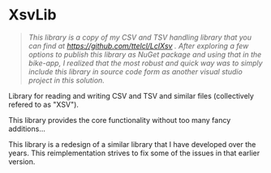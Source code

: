 ﻿# XsvLib

> _This library is a copy of my CSV and TSV handling library
that you can find at https://github.com/ttelcl/LclXsv .
After exploring a few options to publish this library as NuGet
package and using that in the bike-app, I realized that the most
robust and quick way was to simply include this library in
source code form as another visual studio project in this
solution._


Library for reading and writing CSV and TSV and similar
files (collectively refered to as "XSV").

This library provides the core functionality without too
many fancy additions...

This library is a redesign of a similar library that I have
developed over the years. This reimplementation strives to
fix some of the issues in that earlier version.

